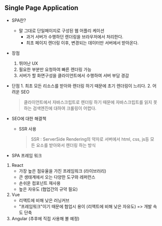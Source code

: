 ## Single Page Application

- SPA란?

  - 말 그대로 단일페이지로 구성된 웹 어플리 케이션
    - 과거 서버가 수행하던 렌더링을 브라우저에서 처리한다.
    - 최초 페이지 렌더링 이후, 변경되는 데이터만 서버에서 받아온다.

- 장점
  1.  뛰어난 UX
  2.  필요한 부분만 요청하여 빠른 렌더링 가능
  3.  서버가 할 화면구성을 클라이언트에서 수행하여 서버 부담 경감
      <br/>
- 단점 1. 최초 모든 리소스를 받아와 렌더링 하기 때문에 초기 렌더링이 느리다. 2. 어려운 SEO

  > 클라이언트에서 자바스크립트로 렌더링 하기 때문에 자바스크립트를 읽지 못하는 검색엔진에 대하여 크롤링이 어렵다.

- SEO에 대한 해결책
  - SSR 사용
    > SSR : ServerSide Rendering의 약자로 서버에서 html, css, js등 모든 요소를 받아와서 렌더링 하는 방식
- SPA 프레임 워크

1. React
   - 가장 높은 점유율을 가진 프레임워크 (라이브러리)
   - 큰 생태계에서 오는 다양한 도구와 레퍼런스
   - 손쉬운 컴포넌트 재사용
   - 높은 자유도 (협업간의 규약 필요)
2. Vue
   - 리액트에 비해 낮은 러닝커브
   - "프레임워크"이기 때문에 협업시 용이 (리액트에 비해 낮은 자유도) => 개발 속도 단축
3. Angular (추후에 직접 사용해 볼 예정)
